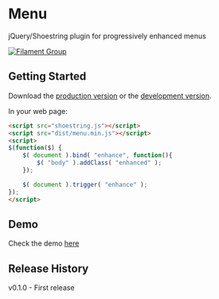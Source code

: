# Menu

jQuery/Shoestring plugin for progressively enhanced menus

[![Filament Group](http://filamentgroup.com/images/fg-logo-positive-sm-crop.png) ](http://www.filamentgroup.com/)

## Getting Started
Download the [production version][min] or the [development version][max].

[min]: https://raw.github.com/filamentgroup/menu/master/dist/menu.min.js
[max]: https://raw.github.com/filamentgroup/menu/master/dist/menu.js

In your web page:

```html
<script src="shoestring.js"></script>
<script src="dist/menu.min.js"></script>
<script>
$(function($) {
	$( document ).bind( "enhance", function(){
		$( "body" ).addClass( "enhanced" );
	});

	$( document ).trigger( "enhance" );
});
</script>
```

## Demo
Check the demo [here](http://filamentgroup.github.io/Menu/examples/)

## Release History
v0.1.0 - First release
